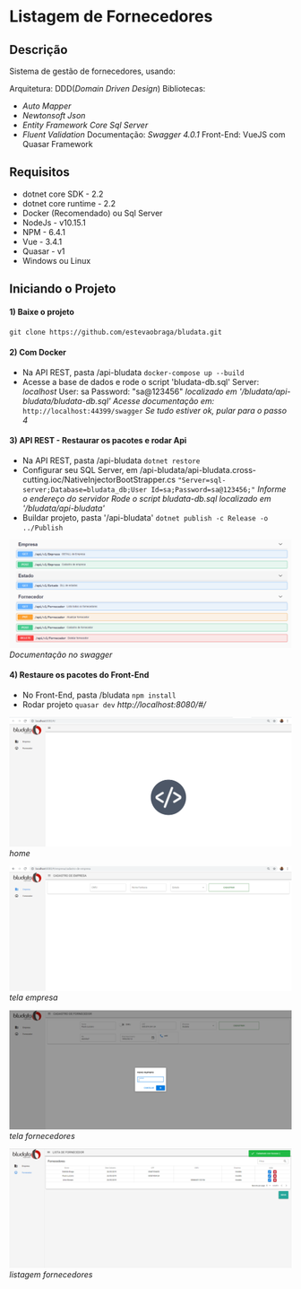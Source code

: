 # Listagem de Fornecedores

## Descrição
Sistema de gestão de fornecedores, usando: 

Arquitetura: DDD(_Domain Driven Design_) 
Bibliotecas: 
- _Auto Mapper_ 
- _Newtonsoft Json_ 
- _Entity Framework Core Sql Server_ 
- _Fluent Validation_ 
Documentação: _Swagger 4.0.1_ 
Front-End: VueJS com Quasar Framework

## Requisitos 
- dotnet core SDK - 2.2 
- dotnet core runtime - 2.2 
- Docker (Recomendado) ou Sql Server 
- NodeJs - v10.15.1
- NPM - 6.4.1
- Vue - 3.4.1 
- Quasar - v1
- Windows ou Linux 

## Iniciando o Projeto
#### 1) Baixe o projeto
`git clone https://github.com/estevaobraga/bludata.git` 

#### 2) Com Docker 
- Na API REST, pasta /api-bludata 
`docker-compose up --build` 
- Acesse a base de dados e rode o script 'bludata-db.sql' 
Server: _localhost_ 
User: sa 
Password: "sa@123456" 
_localizado em '/bludata/api-bludata/bludata-db.sql'_ 
_Acesse documentação em:_ 
`http://localhost:44399/swagger` 
_Se tudo estiver ok, pular para o passo 4_ 

#### 3) API REST - Restaurar os pacotes e rodar Api
- Na API REST, pasta /api-bludata 
`dotnet restore` 
- Configurar seu SQL Server, em /api-bludata/api-bludata.cross-cutting.ioc/NativeInjectorBootStrapper.cs 
`"Server=sql-server;Database=bludata_db;User Id=sa;Password=sa@123456;"` 
_Informe o endereço do servidor_ 
_Rode o script bludata-db.sql localizado em '/bludata/api-bludata'_ 
- Buildar projeto, pasta '/api-bludata' 
`dotnet publish -c Release -o ../Publish` 

![Alt Text](/api-bludata/docs/Swagger.PNG)  
_Documentação no swagger_ 

#### 4) Restaure os pacotes do Front-End 
- No Front-End, pasta /bludata 
`npm install` 
- Rodar projeto 
`quasar dev` 
_http://localhost:8080/#/_ 

![Alt Text](/bludata/docs/home.PNG)  
_home_ 

![Alt Text](/bludata/docs/empresa.PNG)  
_tela empresa_ 

![Alt Text](/bludata/docs/telefone.PNG)  
_tela fornecedores_

![Alt Text](/bludata/docs/fornecedores.PNG)  
_listagem fornecedores_ 